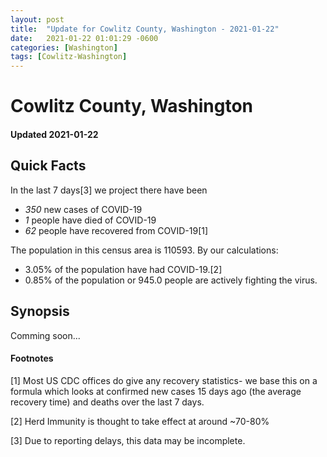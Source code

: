 ```yaml
---
layout: post
title:  "Update for Cowlitz County, Washington - 2021-01-22"
date:   2021-01-22 01:01:29 -0600
categories: [Washington]
tags: [Cowlitz-Washington]
---
```


# Cowlitz County, Washington
#### Updated 2021-01-22

## Quick Facts

In the last 7 days[3] we project there have been
- *350* new cases of COVID-19
- *1* people have died of COVID-19
- *62* people have recovered from COVID-19[1]

The population in this census area is 110593. By our calculations:
- 3.05% of the population have had COVID-19.[2]
- 0.85% of the population or 945.0 people are actively fighting the virus.

## Synopsis

Comming soon...


#### Footnotes

[1] Most US CDC offices do give any recovery statistics- we base this on a formula which looks at confirmed new cases
15 days ago (the average recovery time) and deaths over the last 7 days.

[2] Herd Immunity is thought to take effect at around ~70-80%

[3] Due to reporting delays, this data may be incomplete.
 
    